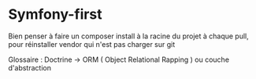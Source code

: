 # Symfony-first

Bien penser à faire un      composer install     à la racine du projet à chaque pull, pour réinstaller
vendor qui n'est pas charger sur git

Glossaire : Doctrine -> ORM ( Object Relational Rapping ) ou couche d'abstraction

